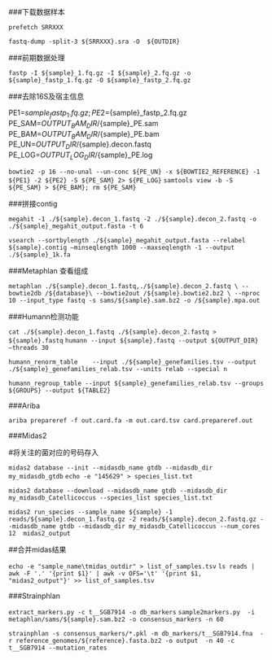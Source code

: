 ###下载数据样本

`prefetch SRRXXX`

`fastq-dump -split-3 ${SRRXXX}.sra -O  ${OUTDIR}` 

###前期数据处理

`fastp -I ${sample}_1.fq.gz -I ${sample}_2.fq.gz -o ${sample}_fastp_1.fq.gz -O ${sample}_fastp_2.fq.gz`

###去除16S及宿主信息

PE1=${sample}_fastp_1.fq.gz;PE2=${sample}_fastp_2.fq.gz
PE_SAM=${OUTPUT_BAM_DIR}/${sample}_PE.sam
PE_BAM=${OUTPUT_BAM_DIR}/${sample}_PE.bam
PE_UN=${OUTPUT_DIR}/${sample}.decon.fastq
PE_LOG=${OUTPUT_LOG_DIR}/${sample}_PE.log

`bowtie2 -p 16 --no-unal --un-conc ${PE_UN} -x ${BOWTIE2_REFERENCE} -1 ${PE1} -2 ${PE2} -S ${PE_SAM} 2> ${PE_LOG}`
`samtools view -b -S ${PE_SAM} > ${PE_BAM}; rm ${PE_SAM}`

###拼接contig

`megahit -1 ./${sample}.decon_1.fastq -2 ./${sample}.decon_2.fastq -o ./${sample}_megahit_output.fasta -t 6`

`vsearch --sortbylength ./${sample}_megahit_output.fasta --relabel ${sample}.contig –minseqlength 1000 --maxseqlength -1 --output ./${sample}_1k.fa`

###Metaphlan 查看组成

`metaphlan ./${sample}.decon_1.fastq,./${sample}.decon_2.fastq \
--bowtie2db /${database}\
--bowtie2out /${sample}.bowtie2.bz2 \
--nproc 10 --input_type fastq -s sams/${sample}.sam.bz2 -o /${sample}.mpa.out`

###Humann检测功能

`cat ./${sample}.decon_1.fastq ./${sample}.decon_2.fastq > ${sample}.fastq`
`humann --input ${sample}.fastq --output ${OUTPUT_DIR} –threads 30`

`humann_renorm_table	--input	./${sample}_genefamilies.tsv --output ./${sample}_genefamilies_relab.tsv --units relab --special n`

`humann_regroup_table --input ${sample}_genefamilies_relab.tsv --groups ${GROUPS} --output ${TABLE2}`

###Ariba

`ariba prepareref -f out.card.fa -m out.card.tsv card.prepareref.out`

###Midas2

#将关注的菌对应的号码存入

`midas2 database --init --midasdb_name gtdb --midasdb_dir my_midasdb_gtdb`
`echo -e "145629" > species_list.txt`

`midas2 database --download --midasdb_name gtdb --midasdb_dir my_midasdb_Catellicoccus --species_list species_list.txt`

`midas2 run_species --sample_name ${sample} -1 reads/${sample}.decon_1.fastq.gz -2 reads/${sample}.decon_2.fastq.gz --midasdb_name gtdb --midasdb_dir my_midasdb_Catellicoccus --num_cores 12  midas2_output`

##合并midas结果

`echo -e "sample_name\tmidas_outdir" > list_of_samples.tsv`
`ls reads | awk -F '.' '{print $1}' | awk -v OFS='\t' '{print $1, "midas2_output"}' >> list_of_samples.tsv`

###Strainphlan

`extract_markers.py -c t__SGB7914 -o db_markers`
`sample2markers.py  -i metaphlan/sams/${sample}.sam.bz2 -o consensus_markers -n 60`

`strainphlan -s consensus_markers/*.pkl -m db_markers/t__SGB7914.fna  -r reference_genomes/${reference}.fasta.bz2 -o output  -n 40 -c t__SGB7914 --mutation_rates`
